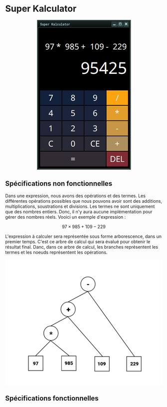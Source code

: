 # Super Kalculator

<div align="center">

![](./images/suko_screenshot.png)

</div>

## Spécifications non fonctionnelles
Dans une expression, nous avons des opérations et des termes. Les différentes opérations possibles
que nous pouvons avoir sont des additions, multiplications, soustrations et divisions. Les termes
ne sont uniquement que des nombres entiers. Donc, il n'y aura aucune implémentation pour gérer
des nombres réels. Vooici un exemple d'expression :

$$
97 \times 985 + 109 - 229
$$

L'expression à calculer sera représentée sous forme arborescence, dans un premier temps. C'est ce
arbre de calcul qui sera évalué pour obtenir le résultat final. Danc, dans ce arbre de calcul,
les branches représentent les termes et les noeuds représentent les opérations.

<div align="center">

![](./images/tree_calculus.png)

</div>

## Spécifications fonctionnelles
